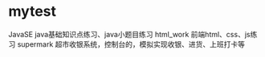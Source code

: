 # mytest

JavaSE  java基础知识点练习、java小题目练习
html_work   前端html、css、js练习
supermark  超市收银系统，控制台的，模拟实现收银、进货、上班打卡等

